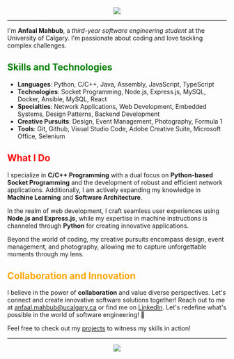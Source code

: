 <div align="center">
  <img src="https://capsule-render.vercel.app/api?type=waving&color=008000&height=80&animation=fadeIn&section=header&text=Hey%20There!&fontColor=FFFFFF&fontSize=70" />
</div>

---

I'm **Anfaal Mahbub**, a *third-year software engineering student* at the University of Calgary. I'm passionate about coding and love tackling complex challenges.

## <span style="color:green">Skills and Technologies</span>

- **Languages**: Python, C/C++, Java, Assembly, JavaScript, TypeScript
- **Technologies**: Socket Programming, Node.js, Express.js, MySQL, Docker, Ansible, MySQL, React
- **Specialties**: Network Applications, Web Development, Embedded Systems, Design Patterns, Backend Development
- **Creative Pursuits**: Design, Event Management, Photography, Formula 1
- **Tools**: Git, Github, Visual Studio Code, Adobe Creative Suite, Microsoft Office, Selenium

## <span style="color:red">What I Do</span>

I specialize in **C/C++ Programming** with a dual focus on **Python-based Socket Programming** and the development of robust and efficient network applications. Additionally, I am actively expanding my knowledge in **Machine Learning** and **Software Architecture**.

In the realm of web development, I craft seamless user experiences using **Node.js and Express.js**, while my expertise in machine instructions is channeled through **Python** for creating innovative applications.

Beyond the world of coding, my creative pursuits encompass design, event management, and photography, allowing me to capture unforgettable moments through my lens.

## <span style="color:orange">Collaboration and Innovation</span>

I believe in the power of **collaboration** and value diverse perspectives. Let's connect and create innovative software solutions together! Reach out to me at [anfaal.mahbub@ucalgary.ca](mailto:anfaal.mahbub@ucalgary.ca) or find me on [LinkedIn](https://linkedin.com/in/anfaal-mahbub-b0baa71b1). Let's redefine what's possible in the world of software engineering! 🚀


Feel free to check out my [projects](https://github.com/Anfaal25?tab=repositories) to witness my skills in action!


---

<div align="center">
  <img src="https://capsule-render.vercel.app/api?type=waving&color=008000&height=80&animation=fadeIn&section=footer" />
</div>
